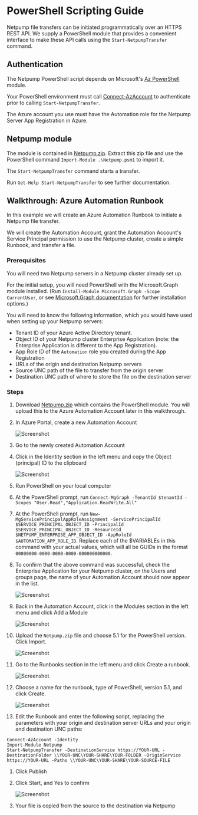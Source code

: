 # PowerShell Scripting Guide

Netpump file transfers can be initiated programmatically over an HTTPS REST API. We supply a PowerShell module that provides a convenient interface to make these API calls using the `Start-NetpumpTransfer` command.

## Authentication
The Netpump PowerShell script depends on Microsoft's [Az PowerShell](https://learn.microsoft.com/en-us/powershell/azure/install-azure-powershell?view=azps-10.3.0) module.

Your PowerShell environment must call [Connect-AzAccount](https://learn.microsoft.com/en-us/powershell/module/az.accounts/connect-azaccount?view=azps-10.3.0) to authenticate prior to calling `Start-NetpumpTransfer`.

The Azure account you use must have the Automation role for the Netpump Server App Registration in Azure.

## Netpump module

The module is contained in [Netpump.zip](Netpump.zip). Extract this zip file and use the PowerShell command `Import-Module .\Netpump.psm1` to import it.

The `Start-NetpumpTransfer` command starts a transfer.

Run `Get-Help Start-NetpumpTransfer` to see further documentation.

## Walkthrough: Azure Automation Runbook

In this example we will create an Azure Automation Runbook to initiate a Netpump file transfer.

We will create the Automation Account, grant the Automation Account's Service Principal permission to use the Netpump cluster, create a simple Runbook, and transfer a file.

### Prerequisites

You will need two Netpump servers in a Netpump cluster already set up.

For the initial setup, you will need PowerShell with the Microsoft.Graph module installed. (Run `Install-Module Microsoft.Graph -Scope CurrentUser`, or see [Microsoft.Graph documentation](https://learn.microsoft.com/en-us/powershell/microsoftgraph/installation?view=graph-powershell-1.0) for further installation options.)

You will need to know the following information, which you would have used when setting up your Netpump servers:

* Tenant ID of your Azure Active Directory tenant.
* Object ID of your Netpump cluster Enterprise Application (note: the Enterprise Application is different to the App Registration).
* App Role ID of the `Automation` role you created during the App Registration
* URLs of the origin and destination Netpump servers
* Source UNC path of the file to transfer from the origin server
* Destination UNC path of where to store the file on the destination server



### Steps

1. Download [Netpump.zip](Netpump.zip) which contains the PowerShell module. You will upload this to the Azure Automation Account later in this walkthrough.
1. In Azure Portal, create a new Automation Account

    ![Screenshot](images/ps/100-create-account.png)

1. Go to the newly created Automation Account
1. Click in the Identity section in the left menu and copy the Object (principal) ID to the clipboard

    ![Screenshot](images/ps/110-identity.png)
1. Run PowerShell on your local computer
1. At the PowerShell prompt, run `Connect-MgGraph -TenantId $tenantId -Scopes "User.Read","Application.ReadWrite.All"`
1. At the PowerShell prompt, run `New-MgServicePrincipalAppRoleAssignment -ServicePrincipalId $SERVICE_PRINCIPAL_OBJECT_ID -PrincipalId $SERVICE_PRINCIPAL_OBJECT_ID -ResourceId $NETPUMP_ENTERPRISE_APP_OBJECT_ID -AppRoleId $AUTOMATION_APP_ROLE_ID`. Replace each of the $VARIABLEs in this command with your actual values, which will all be GUIDs in the format `00000000-0000-0000-0000-000000000000`.
1. To confirm that the above command was successful, check the Enterprise Application for your Netpump cluster, on the Users and groups page, the name of your Automation Account should now appear in the list.

    ![Screenshot](images/ps/120-confirm-identity.png)
1. Back in the Automation Account, click in the Modules section in the left menu and click Add a Module

    ![Screenshot](images/ps/200-module.png)

1. Upload the `Netpump.zip` file and choose 5.1 for the PowerShell version. Click Import.

    ![Screenshot](images/ps/300-upload-module.png)

1. Go to the Runbooks section in the left menu and click Create a runbook.

    ![Screenshot](images/ps/400-create-runbook.png)

1. Choose a name for the runbook, type of PowerShell, version 5.1, and click Create.

    ![Screenshot](images/ps/500-create-runbook.png)

1. Edit the Runbook and enter the following script, replacing the parameters with your origin and destination server URLs and your origin and destination UNC paths:
```
Connect-AzAccount -Identity
Import-Module Netpump
Start-NetpumpTransfer -DestinationService https://YOUR-URL -DestinationFolder \\YOUR-UNC\YOUR-SHARE\YOUR-FOLDER -OriginService https://YOUR-URL -Paths \\YOUR-UNC\YOUR-SHARE\YOUR-SOURCE-FILE
```

1. Click Publish

1. Click Start, and Yes to confirm

    ![Screenshot](images/ps/700-start-runbook.png)

1. Your file is copied from the source to the destination via Netpump